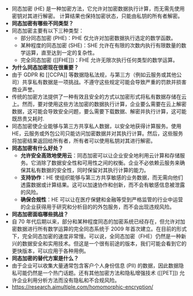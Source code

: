 - 同态加密 (HE) 是一种加密方法，它允许对加密数据执行计算，而无需先使用密钥对其进行解密。 计算结果也保持加密状态，只能由私钥的所有者解密。
- **同态加密有哪些不同类型？**
- 同态加密主要有以下三种类型：
	- 部分同态加密 (PHE)：PHE 仅允许对加密数据执行选定的数学函数。
	- 某种程度的同态加密 (SHE)：SHE 允许在有限的次数内执行有限数量的数学运算，直至达到一定的复杂性。
	- 完全同态加密 ([[FHE]])：FHE 允许无限次执行任何类型的数学运算。
- **为什么同态加密现在很重要？**
- 由于 GDPR 和 [[CCPA]] 等数据隐私法规，与第三方（例如云服务或其他公司）共享私有数据是一项挑战。不遵守这些规定可能会导致严重的罚款并损害商业声誉。
- 传统的加密方法提供了一种有效且安全的方式以加密形式将私有数据存储在云上。然而，要对使用这些方法加密的数据执行计算，企业要么需要在云上解密数据，这可能会导致安全问题，要么需要下载数据、解密并执行计算，这可能既昂贵又耗时.
- 同态加密使企业能够与第三方共享私人数据，以安全地获得计算服务。使用 HE，云服务或外包公司只能访问加密数据并对其执行计算。然后，这些服务将加密结果返回给所有者，所有者可以使用私钥对其进行解密。
- **同态加密有什么好处？**
	- **允许安全高效地使用云**：同态加密可以让企业安全地利用云计算和存储服务。它消除了数据安全性和可用性之间的权衡。企业不必依赖云服务来确保其私有数据的安全性，同时保留对其执行计算的能力。
	- **支持协作**：HE 使组织能够与第三方共享敏感的业务数据，而无需向他们透露数据或计算结果。这可以加速协作和创新，而不会有敏感信息被泄露的风险。
	- **确保合规性**：HE 可以让在医疗保健和金融等受到严格监管的行业中运营的企业获得用于研究和分析目的的外包服务，而不会出现违规风险。
- **同态加密面临哪些挑战？**
- 自 70 年代后期以来，部分和某种程度同态的加密系统已经存在，但允许对加密数据进行所有数学运算的完全同态系统于 2009 年首次建立。在目前的形式下，完全同态加密的速度非常慢。可以说，全同态加密（FHE）仍然是一种新兴的数据安全和实用技术。但这是一个很有前途的版本，我们可能会看到它的更快版本，可以应用于各种用例。
- **同态加密的替代方案是什么？**
- 由于企业可以收集大量通常包含客户个人身份信息 (PII) 的数据，因此数据隐私可能仍然是一个热门话题。还有其他加密方法和隐私增强技术 ([[PET]]) 允许企业利用分析方法而没有隐私和不合规风险。
- https://research.aimultiple.com/homomorphic-encryption/